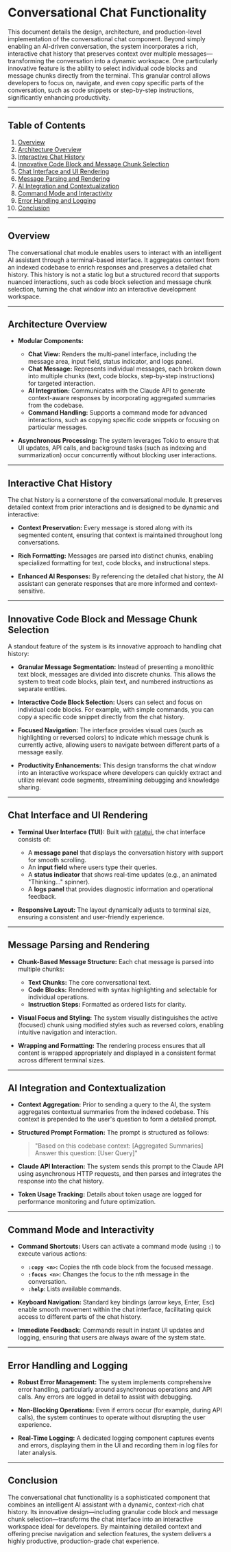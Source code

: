 # Conversational Chat Functionality

This document details the design, architecture, and production-level implementation of the conversational chat component. Beyond simply enabling an AI-driven conversation, the system incorporates a rich, interactive chat history that preserves context over multiple messages—transforming the conversation into a dynamic workspace. One particularly innovative feature is the ability to select individual code blocks and message chunks directly from the terminal. This granular control allows developers to focus on, navigate, and even copy specific parts of the conversation, such as code snippets or step-by-step instructions, significantly enhancing productivity.

---

## Table of Contents

1. [Overview](#overview)
2. [Architecture Overview](#architecture-overview)
3. [Interactive Chat History](#interactive-chat-history)
4. [Innovative Code Block and Message Chunk Selection](#innovative-code-block-and-message-chunk-selection)
5. [Chat Interface and UI Rendering](#chat-interface-and-ui-rendering)
6. [Message Parsing and Rendering](#message-parsing-and-rendering)
7. [AI Integration and Contextualization](#ai-integration-and-contextualization)
8. [Command Mode and Interactivity](#command-mode-and-interactivity)
9. [Error Handling and Logging](#error-handling-and-logging)
10. [Conclusion](#conclusion)

---

## Overview

The conversational chat module enables users to interact with an intelligent AI assistant through a terminal-based interface. It aggregates context from an indexed codebase to enrich responses and preserves a detailed chat history. This history is not a static log but a structured record that supports nuanced interactions, such as code block selection and message chunk selection, turning the chat window into an interactive development workspace.

---

## Architecture Overview

- **Modular Components:**
  - **Chat View:** Renders the multi-panel interface, including the message area, input field, status indicator, and logs panel.
  - **Chat Message:** Represents individual messages, each broken down into multiple chunks (text, code blocks, step-by-step instructions) for targeted interaction.
  - **AI Integration:** Communicates with the Claude API to generate context-aware responses by incorporating aggregated summaries from the codebase.
  - **Command Handling:** Supports a command mode for advanced interactions, such as copying specific code snippets or focusing on particular messages.

- **Asynchronous Processing:**
  The system leverages Tokio to ensure that UI updates, API calls, and background tasks (such as indexing and summarization) occur concurrently without blocking user interactions.

---

## Interactive Chat History

The chat history is a cornerstone of the conversational module. It preserves detailed context from prior interactions and is designed to be dynamic and interactive:
- **Context Preservation:**
  Every message is stored along with its segmented content, ensuring that context is maintained throughout long conversations.

- **Rich Formatting:**
  Messages are parsed into distinct chunks, enabling specialized formatting for text, code blocks, and instructional steps.

- **Enhanced AI Responses:**
  By referencing the detailed chat history, the AI assistant can generate responses that are more informed and context-sensitive.

---

## Innovative Code Block and Message Chunk Selection

A standout feature of the system is its innovative approach to handling chat history:
- **Granular Message Segmentation:**
  Instead of presenting a monolithic text block, messages are divided into discrete chunks. This allows the system to treat code blocks, plain text, and numbered instructions as separate entities.

- **Interactive Code Block Selection:**
  Users can select and focus on individual code blocks. For example, with simple commands, you can copy a specific code snippet directly from the chat history.

- **Focused Navigation:**
  The interface provides visual cues (such as highlighting or reversed colors) to indicate which message chunk is currently active, allowing users to navigate between different parts of a message easily.

- **Productivity Enhancements:**
  This design transforms the chat window into an interactive workspace where developers can quickly extract and utilize relevant code segments, streamlining debugging and knowledge sharing.

---

## Chat Interface and UI Rendering

- **Terminal User Interface (TUI):**
  Built with [ratatui](https://github.com/ratatui-org/ratatui), the chat interface consists of:
  - A **message panel** that displays the conversation history with support for smooth scrolling.
  - An **input field** where users type their queries.
  - A **status indicator** that shows real-time updates (e.g., an animated "Thinking..." spinner).
  - A **logs panel** that provides diagnostic information and operational feedback.

- **Responsive Layout:**
  The layout dynamically adjusts to terminal size, ensuring a consistent and user-friendly experience.

---

## Message Parsing and Rendering

- **Chunk-Based Message Structure:**
  Each chat message is parsed into multiple chunks:
  - **Text Chunks:** The core conversational text.
  - **Code Blocks:** Rendered with syntax highlighting and selectable for individual operations.
  - **Instruction Steps:** Formatted as ordered lists for clarity.

- **Visual Focus and Styling:**
  The system visually distinguishes the active (focused) chunk using modified styles such as reversed colors, enabling intuitive navigation and interaction.

- **Wrapping and Formatting:**
  The rendering process ensures that all content is wrapped appropriately and displayed in a consistent format across different terminal sizes.

---

## AI Integration and Contextualization

- **Context Aggregation:**
  Prior to sending a query to the AI, the system aggregates contextual summaries from the indexed codebase. This context is prepended to the user's question to form a detailed prompt.

- **Structured Prompt Formation:**
  The prompt is structured as follows:
  > "Based on this codebase context:
  > [Aggregated Summaries]
  > Answer this question: [User Query]"

- **Claude API Interaction:**
  The system sends this prompt to the Claude API using asynchronous HTTP requests, and then parses and integrates the response into the chat history.

- **Token Usage Tracking:**
  Details about token usage are logged for performance monitoring and future optimization.

---

## Command Mode and Interactivity

- **Command Shortcuts:**
  Users can activate a command mode (using `:`) to execute various actions:
  - **`:copy <n>`:** Copies the nth code block from the focused message.
  - **`:focus <n>`:** Changes the focus to the nth message in the conversation.
  - **`:help`**: Lists available commands.

- **Keyboard Navigation:**
  Standard key bindings (arrow keys, Enter, Esc) enable smooth movement within the chat interface, facilitating quick access to different parts of the chat history.

- **Immediate Feedback:**
  Commands result in instant UI updates and logging, ensuring that users are always aware of the system state.

---

## Error Handling and Logging

- **Robust Error Management:**
  The system implements comprehensive error handling, particularly around asynchronous operations and API calls. Any errors are logged in detail to assist with debugging.

- **Non-Blocking Operations:**
  Even if errors occur (for example, during API calls), the system continues to operate without disrupting the user experience.

- **Real-Time Logging:**
  A dedicated logging component captures events and errors, displaying them in the UI and recording them in log files for later analysis.

---

## Conclusion

The conversational chat functionality is a sophisticated component that combines an intelligent AI assistant with a dynamic, context-rich chat history. Its innovative design—including granular code block and message chunk selection—transforms the chat interface into an interactive workspace ideal for developers. By maintaining detailed context and offering precise navigation and selection features, the system delivers a highly productive, production-grade chat experience.
